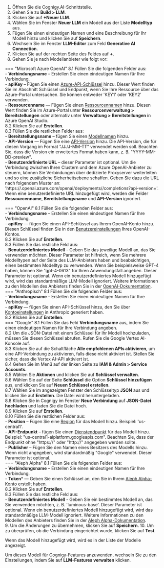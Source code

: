 1. Öffnen Sie die Cognigy.AI-Schnittstelle.
2. Gehen Sie zu **Build > LLM**.
3. Klicken Sie auf **+Neuer LLM**.
4. Wählen Sie im Fenster **Neuer LLM** ein Modell aus der Liste **Modelltyp** aus.
5. Fügen Sie einen eindeutigen Namen und eine Beschreibung für Ihr Modell hinzu und klicken Sie auf **Speichern**.
6. Wechseln Sie im Fenster **LLM-Editor** zum Feld **Generative AI Connection**.
7. Klicken Sie auf der rechten Seite des Feldes auf **+**.
8. Gehen Sie je nach Modellanbieter wie folgt vor:

=== "Microsoft Azure OpenAI"
        8.1 Füllen Sie die folgenden Felder aus:<br>- **Verbindungsname** – Erstellen Sie einen eindeutigen Namen für Ihre Verbindung.<br>- **apiKey** – Fügen Sie einen [Azure-API-Schlüssel](https://learn.microsoft.com/en-us/azure/cognitive-services/openai/quickstart?tabs=command-line&pivots=rest-api#retrieve-key-and-endpoint) hinzu. Dieser Wert finden Sie im Abschnitt Schlüssel und Endpunkt, wenn Sie Ihre Ressource über das Azure-Portal untersuchen. Sie können entweder 'KEY1' oder 'KEY2' verwenden.<br>- **Ressourcenname** — Fügen Sie einen [Ressourcennamen](https://learn.microsoft.com/en-us/azure/cognitive-services/openai/how-to/create-resource?pivots=web-portal#create-a-resource) hinzu. Diesen Wert finden Sie im Azure-Portal unter **Ressourcenverwaltung > Bereitstellungen** oder alternativ unter **Verwaltung > Bereitstellungen** in Azure OpenAI Studio.<br>8.2 Klicken Sie auf **Erstellen**.<br>8.3 Füllen Sie die restlichen Felder aus:<br>- **Bereitstellungsname** – fügen Sie einen [Modellnamen](https://learn.microsoft.com/en-us/azure/cognitive-services/openai/how-to/create-resource?pivots=web-portal#deploy-a-model) hinzu.<br>- **API-Version** — Fügen Sie eine [API-Version](https://learn.microsoft.com/en-us/azure/cognitive-services/openai/reference#rest-api-versioning) hinzu. Die API-Version, die für diesen Vorgang im Format "JJJJ-MM-TT" verwendet werden soll. Beachten Sie, dass die Version ein erweitertes Format haben kann, z. B. "YYYY-MM-DD-preview". <br>- **Benutzerdefinierte URL** – dieser Parameter ist optional. Um die Verbindung zwischen Ihren Clustern und dem Azure OpenAI-Anbieter zu steuern, können Sie Verbindungen über dedizierte Proxyserver weiterleiten und so eine zusätzliche Sicherheitsebene schaffen. Geben Sie dazu die URL nach folgendem Muster an: '<resource-name>https://.openai.azure.com/openai/deployments/<deployment-name>/completions?api-version=<api-verson>'. Wenn eine benutzerdefinierte URL hinzugefügt wird, werden die Felder **Ressourcenname**, **Bereitstellungsname** und **API-Version** ignoriert.

=== "OpenAI"
        8.1 Füllen Sie die folgenden Felder aus:<br>- **Verbindungsname** – Erstellen Sie einen eindeutigen Namen für Ihre Verbindung.<br>- **apiKey** — fügen Sie einen API-Schlüssel aus Ihrem OpenAI-Konto hinzu. Diesen Schlüssel finden Sie in den [Benutzereinstellungen](https://help.openai.com/en/articles/4936850-where-do-i-find-my-secret-api-key) Ihres OpenAI-Kontos.<br>8.2 Klicken Sie auf **Erstellen**.<br>8.3 Füllen Sie das restliche Feld aus:<br>- **Benutzerdefiniertes Modell** - Geben Sie das jeweilige Modell an, das Sie verwenden möchten. Dieser Parameter ist hilfreich, wenn Sie mehrere Modelltypen auf der Seite des LLM-Anbieters haben und beabsichtigen, einen bestimmten Modelltyp zu verwenden. Wenn Sie beispielsweise GPT-4 haben, können Sie "gpt-4-0613" für Ihren Anwendungsfall angeben. Dieser Parameter ist optional. Wenn ein benutzerdefiniertes Modell hinzugefügt wird, wird das standardmäßige LLM-Modell ignoriert. Weitere Informationen zu den Modellen des Anbieters finden Sie in der [OpenAI-Dokumentation](https://platform.openai.com/docs/models/overview).<br>=== "Anthropisch"
        8.1 Füllen Sie die folgenden Felder aus:<br>- **Verbindungsname** – Erstellen Sie einen eindeutigen Namen für Ihre Verbindung.<br>- **apiKey** — fügen Sie einen API-Schlüssel hinzu, den Sie über [Kontoeinstellungen](https://console.anthropic.com/docs/api#accessing-the-api) in Anthropic generiert haben.<br>8.2 Klicken Sie auf **Erstellen**.<br>=== "Google"
        8.1 Füllen Sie das Feld **Verbindungsname** aus, indem Sie einen eindeutigen Namen für Ihre Verbindung angeben.<br>8.2 Um die JSON-Datei mit einem Schlüssel für Ihr Modell hochzuladen, müssen Sie diesen Schlüssel abrufen. Rufen Sie die Google Vertex AI-Konsole auf.<br>8.3 Klicken Sie auf die Schaltfläche **Alle empfohlenen APIs aktivieren**, um eine API-Verbindung zu aktivieren, falls diese nicht aktiviert ist. Stellen Sie sicher, dass die Vertex AI-API aktiviert ist.<br>8.4 Gehen Sie im Menü auf der linken Seite zu **IAM & Admin > Service Accounts**.<br>8.5 Wählen Sie **Aktionen** und klicken Sie auf **Schlüssel verwalten**.<br>8.6 Wählen Sie auf der Seite **Schlüssel** die Option **Schlüssel hinzufügen** aus, und klicken Sie auf **Neuen Schlüssel erstellen**.<br>8.7 Wählen Sie im angezeigten Fenster den Schlüsseltyp **JSON** aus und klicken Sie auf **Erstellen**. Die Datei wird heruntergeladen.<br>8.8 Klicken Sie in Cognigy im Fenster **Neue Verbindung** auf **JSON-Datei hochladen** und laden Sie die Datei hoch.<br>8.9 Klicken Sie auf **Erstellen**.<br>8.10 Füllen Sie die restlichen Felder aus:<br>- **Position** – Fügen Sie eine [Region](https://cloud.google.com/vertex-ai/docs/general/locations) für das Modell hinzu. Beispiel: 'us-central1'.<br>- **API-Endpunkt** – fügen Sie einen [Dienstendpunkt](https://cloud.google.com/vertex-ai/docs/reference/rest#service-endpoint) für das Modell hinzu. Beispiel: "us-central1-aiplatform.googleapis.com". Beachten Sie, dass der Endpunkt ohne "https://" oder "http://" angegeben werden sollte. <br>- **Publisher** – Fügen Sie den Namen eines Besitzers des Modells hinzu. Wenn nicht angegeben, wird standardmäßig "Google" verwendet.
               Dieser Parameter ist optional.<br>=== "Aleph Alpha"
        8.1 Füllen Sie die folgenden Felder aus:<br>- **Verbindungsname** – Erstellen Sie einen eindeutigen Namen für Ihre Verbindung.<br>- **Token*** — Geben Sie einen Schlüssel an, den Sie in Ihrem [Aleph Alpha-Konto](https://docs.aleph-alpha.com/docs/account/#create-a-new-token) erstellt haben.<br>8.2 Klicken Sie auf **Erstellen**.<br>8.3 Füllen Sie das restliche Feld aus:<br>- **Benutzerdefiniertes Modell** - Geben Sie ein bestimmtes Modell an, das Sie verwenden möchten, z. B. 'luminous-base'. Dieser Parameter ist optional. Wenn ein benutzerdefiniertes Modell hinzugefügt wird, wird das standardmäßige LLM-Modell ignoriert. Weitere Informationen zu den Modellen des Anbieters finden Sie in der [Aleph Alpha-Dokumentation](https://docs.aleph-alpha.com/docs/introduction/model-card).<br>  9. Um die Änderungen zu übernehmen, klicken Sie auf **Speichern**.
10. Um zu überprüfen, ob die Verbindung eingerichtet wurde, klicken Sie auf **Test**.

Wenn das Modell hinzugefügt wird, wird es in der Liste der Modelle angezeigt.

Um dieses Modell für Cognigy-Features anzuwenden, wechseln Sie zu den Einstellungen, indem Sie auf **LLM-Features verwalten** klicken.</api-verson></deployment-name></resource-name>